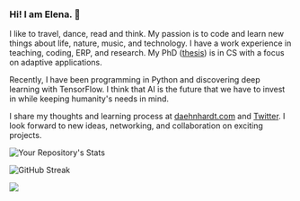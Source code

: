 ### Hi! I am Elena. 👋

I like to travel, dance, read and think. My passion is to code and learn new things about life, nature, music, and technology. I have a work experience in teaching, coding, ERP, and research. My PhD ([thesis](https://www.ros.hw.ac.uk/handle/10399/3987)) is in CS with a focus on adaptive applications.

Recently, I have been programming in Python and discovering deep learning with TensorFlow. I think that AI is the future that we have to invest in while keeping humanity's needs in mind.

I share my thoughts and learning process at [daehnhardt.com](https://daehnhardt.com) and [Twitter](https://twitter.com/ElenaDaehnhardt). I look forward to new ideas, networking, and collaboration on exciting projects. 


![Your Repository's Stats](https://github-readme-stats.vercel.app/api?username=edaehn&theme=github_dark&show_icons=true)

![GitHub Streak](https://github-readme-streak-stats.herokuapp.com?user=edaehn&theme=algolia&date_format=M%20j%5B%2C%20Y%5D)

![](https://hit.yhype.me/github/profile?user_id=1050320)


<!--
[![Top Langs](https://github-readme-stats.vercel.app/api/top-langs/?username=edaehn&layout=compact&theme=github_dark&count_private=true)](https://github.com/edaehn/github-readme-stats)

<img height="180em" src="https://github-readme-stats.vercel.app/api?username=Edaehn&show_icons=true&hide_border=true&&count_private=true&include_all_commits=true" />


- 🔭 I’m currently working on ...
- 🌱 I’m currently learning ...
- 👯 I’m looking to collaborate on ...
- 🤔 I’m looking for help with ...
- 💬 Ask me about ...
- 📫 How to reach me: ...
- 😄 Pronouns: ...
- ⚡ Fun fact: ...
-->
